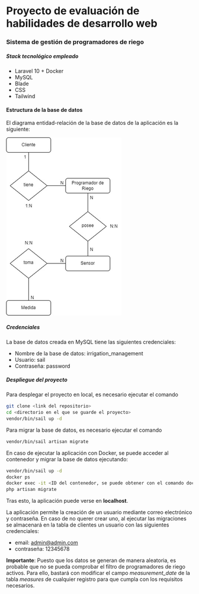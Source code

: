 # Proyecto de evaluación de habilidades de desarrollo web
### Sistema de gestión de programadores de riego

##### Stack tecnológico empleado
- Laravel 10 + Docker
- MySQL
- Blade
- CSS
- Tailwind

#### Estructura de la base de datos
El diagrama entidad-relación de la base de datos de la aplicación es la siguiente:

![Base de datos](../Irrigation.jpg)

##### Credenciales

La base de datos creada en MySQL tiene las siguientes credenciales: 
- Nombre de la base de datos: irrigation_management
- Usuario: sail
- Contraseña: password

##### Despliegue del proyecto
Para desplegar el proyecto en local, es necesario ejecutar el comando 

```sh
git clone <link del repositorio>
cd <directorio en el que se guarde el proyecto>
vendor/bin/sail up -d
```

Para migrar la base de datos, es necesario ejecutar el comando

```sh
vendor/bin/sail artisan migrate
```

En caso de ejecutar la aplicación con Docker, se puede acceder al contenedor y migrar la base de datos ejecutando:

```sh
vendor/bin/sail up -d
docker ps
docker exec -it <ID del contenedor, se puede obtener con el comando docker ps> bash
php artisan migrate
```

Tras esto, la aplicación puede verse en **localhost**.

La aplicación permite la creación de un usuario mediante correo electrónico y contraseña. En caso de no querer crear uno, al ejecutar las migraciones se almacenará en la tabla de clientes un usuario con las siguientes credenciales:

- email: admin@admin.com
- contraseña: 12345678

**Importante**: Puesto que los datos se generan de manera aleatoria, es probable que no se pueda comprobar el filtro de programadores de riego activos. Para ello, bastará con modificar el campo *measurement_date* de la tabla *measures* de cualquier registro para que cumpla con los requisitos necesarios.

